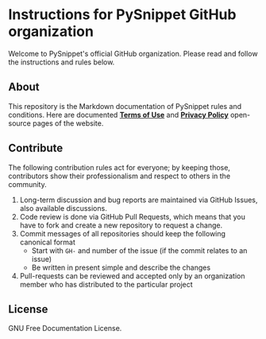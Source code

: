 # Instructions for PySnippet GitHub organization

Welcome to PySnippet's official GitHub organization. Please read and follow the instructions and rules below.

## About

This repository is the Markdown documentation of PySnippet rules and conditions. Here are documented [**Terms of
Use**](/TERMSOFUSE.md) and [**Privacy Policy**](/PRIVACYPOLICY.md) open-source pages of the website.

## Contribute

The following contribution rules act for everyone; by keeping those, contributors show their professionalism and respect
to others in the community.

1. Long-term discussion and bug reports are maintained via GitHub Issues, also available discussions.
2. Code review is done via GitHub Pull Requests, which means that you have to fork and create a new repository to
   request a
   change.
3. Commit messages of all repositories should keep the following canonical format
    - Start with `GH-` and number of the issue (if the commit relates to an issue)
    - Be written in present simple and describe the changes
4. Pull-requests can be reviewed and accepted only by an organization member who has distributed to the particular
   project

## License

GNU Free Documentation License.
